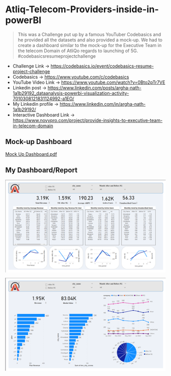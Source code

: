 # Atliq-Telecom-Providers-inside-in-powerBI

> This was a Challenge put up by a famous YouTuber Codebasics and he provided all the datasets and also provided a mock-up. We had to create a dashboard similar to the mock-up for the Executive Team in the telecom Domain of AtliQo regards to launching of 5G. #codebasicsresumeprojectchallenge

* Challenge Link -> https://codebasics.io/event/codebasics-resume-project-challenge
* Codebasics -> https://www.youtube.com/c/codebasics
* YouTube Video Link -> https://www.youtube.com/watch?v=0Bto2pTr7VE
* Linkedin post -> https://www.linkedin.com/posts/argha-nath-1a1b29192_dataanalysis-powerbi-visualization-activity-7010308121831124992-a1EO/
* My Linkedin profile -> https://www.linkedin.com/in/argha-nath-1a1b29192/
* Interactive Dashboard Link -> https://www.novypro.com/project/provide-insights-to-executive-team-in-telecom-domain

## Mock-up Dashboard

[Mock Up Dashboard.pdf](https://github.com/pateljay7018/Atliq-Telecom-Providers-inside-in-powerBI/blob/d85b065bbd33629256b039052a0495e3f8c22f70/Atliq%20Telecom%20Providers.pdf)

## My Dashboard/Report

![Provide Insights to Executive team in Telecom Domain](https://github.com/pateljay7018/Atliq-Telecom-Providers-inside-in-powerBI/blob/d85b065bbd33629256b039052a0495e3f8c22f70/screenshort%201.png)

![Provide Insights to Executive team in Telecom Domain_2](https://github.com/pateljay7018/Atliq-Telecom-Providers-inside-in-powerBI/blob/d85b065bbd33629256b039052a0495e3f8c22f70/screenshort%202.png)

